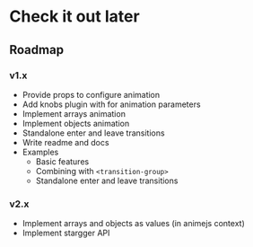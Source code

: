 # Check it out later

## Roadmap

### v1.x

- Provide props to configure animation
- Add knobs plugin with for animation parameters
- Implement arrays animation
- Implement objects animation
- Standalone enter and leave transitions
- Write readme and docs
- Examples
    - Basic features
    - Combining with `<transition-group>`
    - Standalone enter and leave transitions

### v2.x

- Implement arrays and objects as values (in animejs context)
- Implement stargger API
